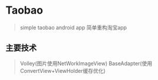 # Taobao
> simple taobao android app
> 简单重构淘宝app

## 主要技术
> Volley(图片使用NetWorkImageView)
> BaseAdapter(使用ConvertView+ViewHolder缓存优化)
